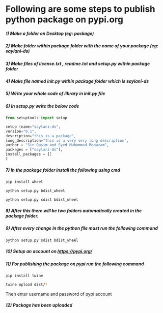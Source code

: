 # Following are some steps to publish python package on pypi.org 

##### 1) Make a folder on Desktop (eg: package)
##### 2) Make folder within package folder with the name of your package (eg: saylani-ds)
##### 3) Make files of license.txt , readme.txt and **setup.py** within package folder
##### 4) Make file named **__init__.py** within package folder which is saylani-ds
##### 5) Write your whole code of library in **__init__.py** file
##### 6) In setup.py write the below code
```python
from setuptools import setup

setup (name="saylani-ds",
version="0.1",
description="this is a package",
long_description="this is a very very long description",
author = "Sir Qasim and Syed Muhammad Mooazam",
packages = ["saylani-ds"],
install_packages = []
)
```

##### 7) In the package folder install the following using cmd
```bash
pip install wheel
```

```bash
python setup.py bdist_wheel
```
```bash
python setup.py sdist bdist_wheel
```

##### 8) After this there will be two folders automatically created in the package folder.
##### 9) After every change in the python file must run the following command
```bash
python setup.py sdist bdist_wheel
```
##### 10) Setup an account on https://pypi.org/
##### 11) For publishing the package on pypi run the following command
```bash
pip install twine
```
```bash
twine upload dist/*
```
Then enter username and password of pypi account
##### 12) Package has been uploaded
